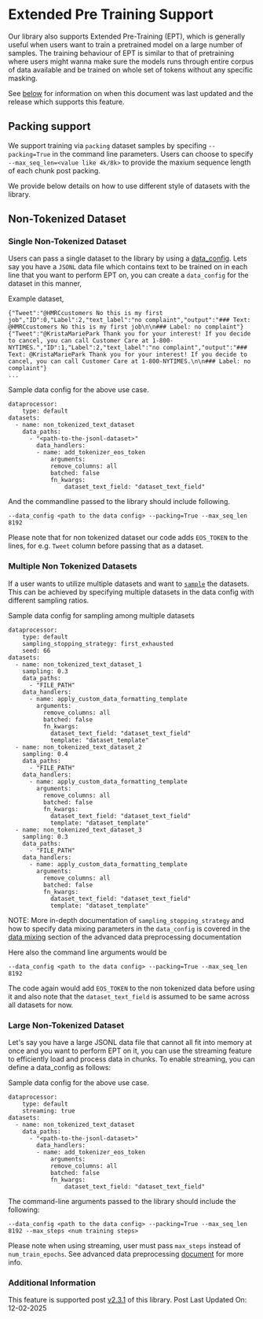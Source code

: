 # Extended Pre Training Support
Our library also supports Extended Pre-Training (EPT), which is generally useful when users want to train a pretrained model on a large number of samples. The training behaviour of EPT is similar to that of pretraining where users might wanna make sure the models runs through entire corpus of data available and be trained on whole set of tokens without any specific masking.

See [below](#additional-information) for information on when this document was last updated and the release which supports this feature.

## Packing support

We support training via `packing` dataset samples by specifing `--packing=True` in the command line parameters. Users can choose to specify `--max_seq_len=<value like 4k/8k>` to provide the maxium sequence length of each chunk post packing.

We provide below details on how to use different style of datasets with the library.

## Non-Tokenized Dataset

### Single Non-Tokenized Dataset
Users can pass a single dataset to the library by using a [data_config](./advanced-data-preprocessing.md#data-config). 
Lets say you have a `JSONL` data file which contains text to be trained on in each line that you want to perform EPT on, you can create a `data_config` for the dataset in this manner,

Example dataset,

```
{"Tweet":"@HMRCcustomers No this is my first job","ID":0,"Label":2,"text_label":"no complaint","output":"### Text: @HMRCcustomers No this is my first job\n\n### Label: no complaint"}
{"Tweet":"@KristaMariePark Thank you for your interest! If you decide to cancel, you can call Customer Care at 1-800-NYTIMES.","ID":1,"Label":2,"text_label":"no complaint","output":"### Text: @KristaMariePark Thank you for your interest! If you decide to cancel, you can call Customer Care at 1-800-NYTIMES.\n\n### Label: no complaint"}
...
```

Sample data config for the above use case.
```
dataprocessor:
    type: default
datasets:
  - name: non_tokenized_text_dataset
    data_paths:
      - "<path-to-the-jsonl-dataset>"
        data_handlers:
        - name: add_tokenizer_eos_token
            arguments:
            remove_columns: all
            batched: false
            fn_kwargs:
                dataset_text_field: "dataset_text_field"
```

And the commandline passed to the library should include following.

```
--data_config <path to the data config> --packing=True --max_seq_len 8192
```

Please note that for non tokenized dataset our code adds `EOS_TOKEN` to the lines, for e.g. `Tweet` column before passing that as a dataset.

### Multiple Non Tokenized Datasets

If a user wants to utilize multiple datasets and want to [`sample`](./advanced-data-preprocessing.md#how-the-user-can-write-data-configs) the datasets. This can be achieved by specifying multiple datasets in the data config with different sampling ratios.

Sample data config for sampling among multiple datasets
```
dataprocessor:
    type: default
    sampling_stopping_strategy: first_exhausted
    seed: 66
datasets:
  - name: non_tokenized_text_dataset_1
    sampling: 0.3
    data_paths:
      - "FILE_PATH"
    data_handlers:
      - name: apply_custom_data_formatting_template
        arguments:
          remove_columns: all
          batched: false
          fn_kwargs:
            dataset_text_field: "dataset_text_field"
            template: "dataset_template"
  - name: non_tokenized_text_dataset_2
    sampling: 0.4
    data_paths:
      - "FILE_PATH"
    data_handlers:
      - name: apply_custom_data_formatting_template
        arguments:
          remove_columns: all
          batched: false
          fn_kwargs:
            dataset_text_field: "dataset_text_field"
            template: "dataset_template"
  - name: non_tokenized_text_dataset_3
    sampling: 0.3
    data_paths:
      - "FILE_PATH"
    data_handlers:
      - name: apply_custom_data_formatting_template
        arguments:
          remove_columns: all
          batched: false
          fn_kwargs:
            dataset_text_field: "dataset_text_field"
            template: "dataset_template"
```

NOTE: More in-depth documentation of `sampling_stopping_strategy` and how to specify data mixing parameters in the `data_config` is covered in the [data mixing](./advanced-data-preprocessing.md#data-mixing) section of the advanced data preprocessing documentation

Here also the command line arguments would be 

```
--data_config <path to the data config> --packing=True --max_seq_len 8192
```

The code again would add `EOS_TOKEN` to the non tokenized data before using it and also note that the `dataset_text_field` is assumed to be same across all datasets for now.

### Large Non-Tokenized Dataset
Let's say you have a large JSONL data file that cannot all fit into memory at once and you want to perform EPT on it, you can use the streaming feature to efficiently load and process data in chunks. To enable streaming, you can define a data_config as follows:

Sample data config for the above use case.
```
dataprocessor:
    type: default
    streaming: true
datasets:
  - name: non_tokenized_text_dataset
    data_paths:
      - "<path-to-the-jsonl-dataset>"
        data_handlers:
        - name: add_tokenizer_eos_token
            arguments:
            remove_columns: all
            batched: false
            fn_kwargs:
                dataset_text_field: "dataset_text_field"
```

The command-line arguments passed to the library should include the following:

```
--data_config <path to the data config> --packing=True --max_seq_len 8192 --max_steps <num training steps>
```

Please note when using streaming, user must pass `max_steps` instead of `num_train_epochs`. See advanced data preprocessing [document](./advanced-data-preprocessing.md#data-streaming) for more info.

### Additional Information
This feature is supported post [v2.3.1](https://github.com/foundation-model-stack/fms-hf-tuning/releases/tag/v2.3.1) of this library.
Post Last Updated On: 12-02-2025